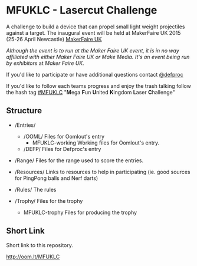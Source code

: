 # MFUKLC - Lasercut Challenge

A challenge to build a device that can propel small light weight projectiles against a target. The inaugural event will be held at MakerFaire UK 2015 (25-26 April Newcastle) [MakerFaire UK](http://www.makerfaireuk.com/) 

*Although the event is to run at the Maker Faire UK event, it is in no way affiliated with either Maker Faire UK or Make Media. It's an event being run by exhibitors* at *Maker Faire UK.*
	
If you'd like to participate or have additional questions contact  [@defproc](https://twitter.com/defproc)
	
If you'd like to follow each teams progress and enjoy the trash talking follow the hash tag [ #MFUKLC](https://twitter.com/search?q=%23MFUKLC&src=typd) "**M**ega **F**un **U**nited **K**ingdom **L**aser **C**hallenge"
	
## Structure
	
* /Entries/
	* /OOML/	Files for Oomlout's entry
		*	MFUKLC-working	Working files for Oomlout's entry.
	* /DEFP/	Files for Defproc's entry

* /Range/	Files for the range used to score the entries.

* /Resources/	Links to resources to help in participating (ie. good sources for PingPong balls and Nerf darts)

* /Rules/	The rules

* /Trophy/	Files for the trophy
	*	MFUKLC-trophy	Files for producing the trophy
	
## Short Link

Short link to this repository.

http://oom.lt/MFUKLC
